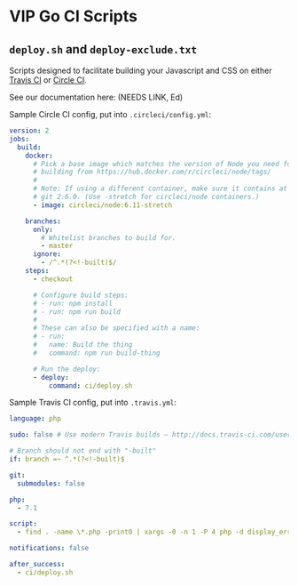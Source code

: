 # VIP Go CI Scripts

## `deploy.sh` and `deploy-exclude.txt`

Scripts designed to facilitate building your Javascript and CSS
on either [Travis CI](https://travis-ci.com) or [Circle CI](https://circleci.com/).

See our documentation here: (NEEDS LINK, Ed)

Sample Circle CI config, put into `.circleci/config.yml`:

``` yml
version: 2
jobs:
  build:
    docker:
      # Pick a base image which matches the version of Node you need for
      # building from https://hub.docker.com/r/circleci/node/tags/
      #
      # Note: If using a different container, make sure it contains at least
      # git 2.6.0. (Use -stretch for circleci/node containers.)
      - image: circleci/node:6.11-stretch

    branches:
      only:
        # Whitelist branches to build for.
        - master
      ignore:
        - /^.*(?<!-built)$/
    steps:
      - checkout

      # Configure build steps:
      # - run: npm install
      # - run: npm run build
      #
      # These can also be specified with a name:
      # - run:
      #   name: Build the thing
      #   command: npm run build-thing

      # Run the deploy:
      - deploy:
          command: ci/deploy.sh
```

Sample Travis CI config, put into `.travis.yml`:

``` yml
language: php

sudo: false # Use modern Travis builds – http://docs.travis-ci.com/user/migrating-from-legacy/

# Branch should not end with "-built"
if: branch =~ ^.*(?<!-built)$

git:
  submodules: false

php:
  - 7.1

script:
  - find . -name \*.php -print0 | xargs -0 -n 1 -P 4 php -d display_errors=stderr -l > /dev/null

notifications: false

after_success:
  - ci/deploy.sh
```